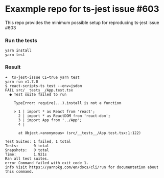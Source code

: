 # Exaxmple repo for ts-jest issue #603

This repo provides the minimum possible setup for reproducing ts-jest issue #603

### Run the tests 

```
yarn install
yarn test
```

### Result
```
➜  ts-jest-issue CI=true yarn test
yarn run v1.7.0
$ react-scripts-ts test --env=jsdom
FAIL src/__tests__/App.test.tsx
  ● Test suite failed to run

    TypeError: require(...).install is not a function

    > 1 | import * as React from 'react';
      2 | import * as ReactDOM from 'react-dom';
      3 | import App from '../App';
      4 |

      at Object.<anonymous> (src/__tests__/App.test.tsx:1:122)

Test Suites: 1 failed, 1 total
Tests:       0 total
Snapshots:   0 total
Time:        1.921s
Ran all test suites.
error Command failed with exit code 1.
info Visit https://yarnpkg.com/en/docs/cli/run for documentation about this command.

```

